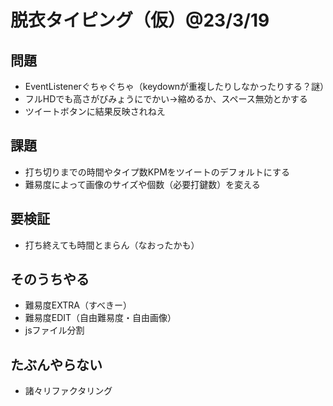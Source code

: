 # 脱衣タイピング（仮）@23/3/19
  
## 問題
* EventListenerぐちゃぐちゃ（keydownが重複したりしなかったりする？謎）
* フルHDでも高さがびみょうにでかい→縮めるか、スペース無効とかする
* ツイートボタンに結果反映されねえ

## 課題
* 打ち切りまでの時間やタイプ数KPMをツイートのデフォルトにする
* 難易度によって画像のサイズや個数（必要打鍵数）を変える
  
## 要検証
* 打ち終えても時間とまらん（なおったかも）
  
## そのうちやる
* 難易度EXTRA（すべきー）
* 難易度EDIT（自由難易度・自由画像）
* jsファイル分割
  
## たぶんやらない
* 諸々リファクタリング
